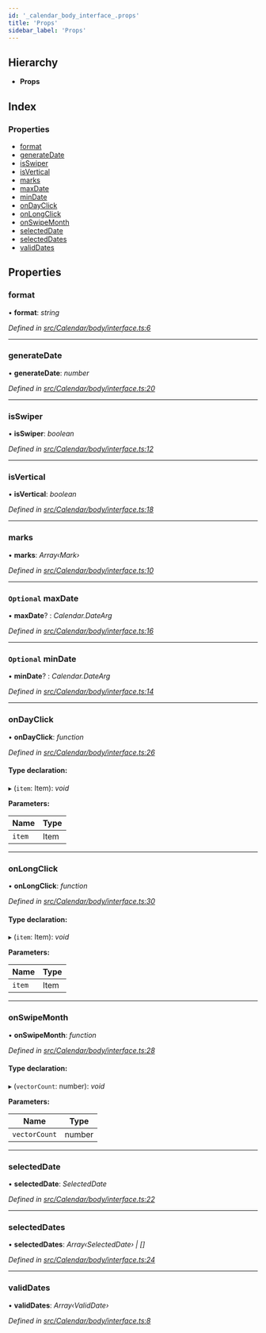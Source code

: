 ```yaml
---
id: '_calendar_body_interface_.props'
title: 'Props'
sidebar_label: 'Props'
---
```


## Hierarchy

- **Props**

## Index

### Properties

- [format](_calendar_body_interface_.props.md#format)
- [generateDate](_calendar_body_interface_.props.md#generatedate)
- [isSwiper](_calendar_body_interface_.props.md#isswiper)
- [isVertical](_calendar_body_interface_.props.md#isvertical)
- [marks](_calendar_body_interface_.props.md#marks)
- [maxDate](_calendar_body_interface_.props.md#optional-maxdate)
- [minDate](_calendar_body_interface_.props.md#optional-mindate)
- [onDayClick](_calendar_body_interface_.props.md#ondayclick)
- [onLongClick](_calendar_body_interface_.props.md#onlongclick)
- [onSwipeMonth](_calendar_body_interface_.props.md#onswipemonth)
- [selectedDate](_calendar_body_interface_.props.md#selecteddate)
- [selectedDates](_calendar_body_interface_.props.md#selecteddates)
- [validDates](_calendar_body_interface_.props.md#validdates)

## Properties

### format

• **format**: _string_

_Defined in [src/Calendar/body/interface.ts:6](https://github.com/tarojsx/ui/blob/v0.11.0/src/Calendar/body/interface.ts#L6)_

---

### generateDate

• **generateDate**: _number_

_Defined in [src/Calendar/body/interface.ts:20](https://github.com/tarojsx/ui/blob/v0.11.0/src/Calendar/body/interface.ts#L20)_

---

### isSwiper

• **isSwiper**: _boolean_

_Defined in [src/Calendar/body/interface.ts:12](https://github.com/tarojsx/ui/blob/v0.11.0/src/Calendar/body/interface.ts#L12)_

---

### isVertical

• **isVertical**: _boolean_

_Defined in [src/Calendar/body/interface.ts:18](https://github.com/tarojsx/ui/blob/v0.11.0/src/Calendar/body/interface.ts#L18)_

---

### marks

• **marks**: _Array‹Mark›_

_Defined in [src/Calendar/body/interface.ts:10](https://github.com/tarojsx/ui/blob/v0.11.0/src/Calendar/body/interface.ts#L10)_

---

### `Optional` maxDate

• **maxDate**? : _Calendar.DateArg_

_Defined in [src/Calendar/body/interface.ts:16](https://github.com/tarojsx/ui/blob/v0.11.0/src/Calendar/body/interface.ts#L16)_

---

### `Optional` minDate

• **minDate**? : _Calendar.DateArg_

_Defined in [src/Calendar/body/interface.ts:14](https://github.com/tarojsx/ui/blob/v0.11.0/src/Calendar/body/interface.ts#L14)_

---

### onDayClick

• **onDayClick**: _function_

_Defined in [src/Calendar/body/interface.ts:26](https://github.com/tarojsx/ui/blob/v0.11.0/src/Calendar/body/interface.ts#L26)_

#### Type declaration:

▸ (`item`: Item): _void_

**Parameters:**

| Name   | Type |
| ------ | ---- |
| `item` | Item |

---

### onLongClick

• **onLongClick**: _function_

_Defined in [src/Calendar/body/interface.ts:30](https://github.com/tarojsx/ui/blob/v0.11.0/src/Calendar/body/interface.ts#L30)_

#### Type declaration:

▸ (`item`: Item): _void_

**Parameters:**

| Name   | Type |
| ------ | ---- |
| `item` | Item |

---

### onSwipeMonth

• **onSwipeMonth**: _function_

_Defined in [src/Calendar/body/interface.ts:28](https://github.com/tarojsx/ui/blob/v0.11.0/src/Calendar/body/interface.ts#L28)_

#### Type declaration:

▸ (`vectorCount`: number): _void_

**Parameters:**

| Name          | Type   |
| ------------- | ------ |
| `vectorCount` | number |

---

### selectedDate

• **selectedDate**: _SelectedDate_

_Defined in [src/Calendar/body/interface.ts:22](https://github.com/tarojsx/ui/blob/v0.11.0/src/Calendar/body/interface.ts#L22)_

---

### selectedDates

• **selectedDates**: _Array‹SelectedDate› | []_

_Defined in [src/Calendar/body/interface.ts:24](https://github.com/tarojsx/ui/blob/v0.11.0/src/Calendar/body/interface.ts#L24)_

---

### validDates

• **validDates**: _Array‹ValidDate›_

_Defined in [src/Calendar/body/interface.ts:8](https://github.com/tarojsx/ui/blob/v0.11.0/src/Calendar/body/interface.ts#L8)_
